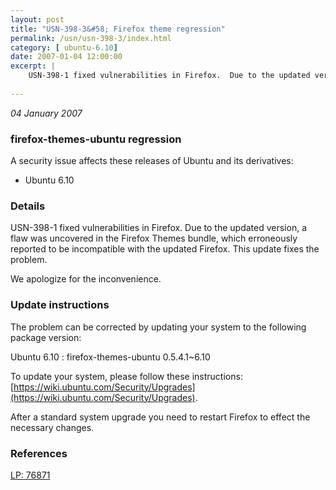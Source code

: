 ```yaml
---
layout: post
title: "USN-398-3&#58; Firefox theme regression"
permalink: /usn/usn-398-3/index.html
category: [ ubuntu-6.10]
date: 2007-01-04 12:00:00
excerpt: |
    USN-398-1 fixed vulnerabilities in Firefox.  Due to the updated version,  a flaw was uncovered in the Firefox Themes bundle, which erroneously  reported to be incompatible with the updated Firefox.  This update fixes  the problem.
    
--- 
```

 
 

*04 January 2007*

### firefox-themes-ubuntu regression

A security issue affects these releases of Ubuntu and its derivatives:

* Ubuntu 6.10

### Details

USN-398-1 fixed vulnerabilities in Firefox. Due to the updated version, a flaw was uncovered in the Firefox Themes bundle, which erroneously reported to be incompatible with the updated Firefox. This update fixes the problem.

We apologize for the inconvenience.

### Update instructions

The problem can be corrected by updating your system to the following package version:

Ubuntu 6.10
 : firefox-themes-ubuntu <span>0.5.4.1~6.10</span>

To update your system, please follow these instructions: [https://wiki.ubuntu.com/Security/Upgrades](https://wiki.ubuntu.com/Security/Upgrades).

After a standard system upgrade you need to restart Firefox to effect the necessary changes.

### References

 
 [LP: 76871](https://launchpad.net/bugs/76871)
 

